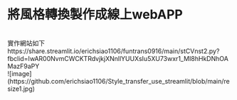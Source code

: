 # 將風格轉換製作成線上webAPP 
<br>
實作網站如下<br>
https://share.streamlit.io/erichsiao1106/funtrans0916/main/stCVnst2.py?fbclid=IwAR00NvmCWCKTRdvjkjXNnllYUUXsIu5XU73wxr1_MI8hHkDNhOAMazF9aPY
<br>
![image](https://github.com/erichsiao1106/Style_transfer_use_streamlit/blob/main/resize1.jpg)
